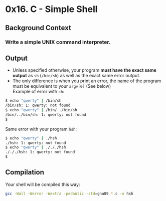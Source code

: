 # 0x16. C - Simple Shell
## Background Context
### Write a simple UNIX command interpreter.

## Output
*    Unless specified otherwise, your program __must have the exact same output__ as `sh` (`/bin/sh`) as well as the exact same error output.<br>
*    The only difference is when you print an error, the name of the program must be equivalent to your `argv[0]` (See below)<br>
Example of error with `sh`:<br>
```bash
$ echo "qwerty" | /bin/sh
/bin/sh: 1: qwerty: not found
$ echo "qwerty" | /bin/../bin/sh
/bin/../bin/sh: 1: qwerty: not found
$
```
Same error with your program `hsh`:<br>
```bash
$ echo "qwerty" | ./hsh
./hsh: 1: qwerty: not found
$ echo "qwerty" | ./././hsh
./././hsh: 1: qwerty: not found
$
```

## Compilation
Your shell will be compiled this way:<br>
```bash
gcc -Wall -Werror -Wextra -pedantic -std=gnu89 *.c -o hsh
```
